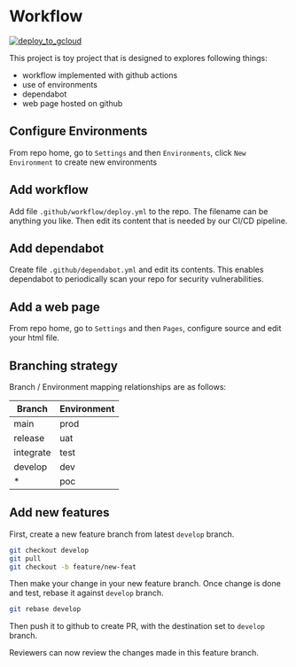 # Workflow

[![deploy_to_gcloud](https://github.com/cg1101/workflow/actions/workflows/deploy.yml/badge.svg)](https://github.com/cg1101/workflow/actions/workflows/deploy.yml)

This project is toy project that is designed to explores following things:

* workflow implemented with github actions
* use of environments
* dependabot
* web page hosted on github

## Configure Environments

From repo home, go to `Settings` and then `Environments`, click `New Environment` to create new environments

## Add workflow

Add file `.github/workflow/deploy.yml` to the repo. The filename can be anything you like. Then edit its content that is needed by our CI/CD pipeline.

## Add dependabot

Create file `.github/dependabot.yml` and edit its contents. This enables dependabot to periodically scan your repo for security vulnerabilities.

## Add a web page

From repo home, go to `Settings` and then `Pages`, configure source and edit your html file.

## Branching strategy

Branch / Environment mapping relationships are as follows:

Branch    | Environment
----------|------------
main      | prod
release   | uat
integrate | test
develop   | dev
\*        | poc

## Add new features

First, create a new feature branch from latest `develop` branch.

```sh
git checkout develop
git pull
git checkout -b feature/new-feat
```

Then make your change in your new feature branch. Once change is done and test, rebase it against `develop` branch.

```sh
git rebase develop
```

Then push it to github to create PR, with the destination set to `develop` branch.

Reviewers can now review the changes made in this feature branch.
